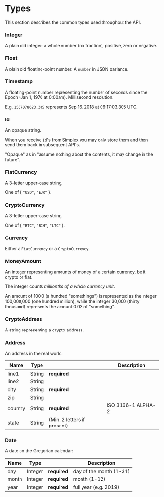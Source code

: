 # Types #

This section describes the common types used throughout the API.

### Integer ###

A plain old integer: a whole number (no fraction), positive, zero or negative.

### Float ###

A plain old floating-point number. A `number` in JSON parlance.

### Timestamp ###

A floating-point number representing the number of seconds since the Epoch (Jan 1, 1970 at 0:00am). Millisecond resolution.

E.g. `1537078623.305` represents Sep 16, 2018 at 06:17:03.305 UTC.

### Id ###

An opaque string.

When you receive `Id`'s from Simplex you may only store them and then send them back in subsequent API's.

<aside class="warning">
"Opaque" as in "assume nothing about the contents, it may change in the future".
</aside>

### FiatCurrency ###

A 3-letter upper-case string.

One of { `"USD"`, `"EUR"` }.

### CryptoCurrency ###

A 3-letter upper-case string.

One of { `"BTC"`, `"BCH"`, `"LTC"` }.

### Currency ###

Either a `FiatCurrency` or a `CryptoCurrency`.

### MoneyAmount ###

An integer representing amounts of money of a certain currency, be it crypto or fiat.

The integer counts _millionths of a whole currency unit_.

<aside class="notice">
An amount of 100.0 (a hundred "somethings") is represented as the integer 100,000,000 (one hundred million), while the integer 30,000 (thirty thousand) represents the amount 0.03 of "something".
</aside>

### CryptoAddress ###

A string representing a crypto address.

### Address ###

An address in the real world:

Name    | Type   |                             | Description
------- | ------ | --------------------------- | -----------
line1   | String | **required**                |
line2   | String |                             |
city    | String | **required**                |
zip     | String |                             |
country | String | **required**                | ISO 3166-1 ALPHA-2
state   | String | (Min. 2 letters if present) |

### Date ###

A date on the Gregorian calendar:

Name    | Type    |              | Description
------- | ------- | -------------| -----------
day     | Integer | **required** | day of the month (1-31)
month   | Integer | **required** | month (1-12)
year    | Integer | **required** | full year (e.g. 2019)

[modeline]: # ( vim: set ts=2 sw=2 expandtab wrap linebreak: )
